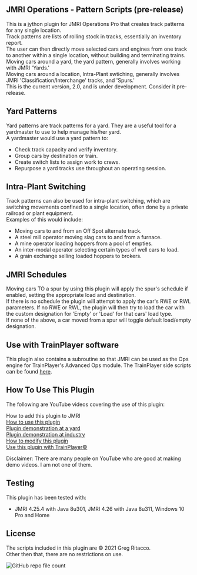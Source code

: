 ## JMRI Operations - Pattern Scripts (pre-release)
This is a jython plugin for JMRI Operations Pro that creates track patterns for any single location.  
Track patterns are lists of rolling stock in tracks, essentially an inventory report.  
The user can then directly move selected cars and engines from one track to another within a single location, without building and terminating trains.   
Moving cars around a yard, the yard pattern, generally involves working with JMRI 'Yards.'  
Moving cars around a location, Intra-Plant swtiching, generally involves JMRI 'Classification/Interchange' tracks, and 'Spurs.'  
This is the current version, 2.0, and is under development. Consider it pre-release.  

## Yard Patterns
Yard patterns are track patterns for a yard. They are a useful tool for a yardmaster to use to help manage his/her yard.  
A yardmaster would use a yard pattern to:  
* Check track capacity and verify inventory.  
* Group cars by destination or train.  
* Create switch lists to assign work to crews.  
* Repurpose a yard tracks use throughout an operating session.  

## Intra-Plant Switching
Track patterns can also be used for intra-plant switching, which are switching movements confined to a single location, often done by a private railroad or plant equipment.  
Examples of this would include:  
* Moving cars to and from an Off Spot alternate track.  
* A steel mill operator moving slag cars to and from a furnace.  
* A mine operator loading hoppers from a pool of empties.  
* An inter-modal operator selecting certain types of well cars to load.  
* A grain exchange selling loaded hoppers to brokers.  

## JMRI Schedules
Moving cars TO a spur by using this plugin will apply the spur's schedule if enabled, setting the appropriate load and destination.  
If there is no schedule the plugin will attempt to apply the car's RWE or RWL parameters.
If no RWE or RWL, the plugin will then try to load the car with the custom designation for 'Empty' or 'Load' for that cars' load type.  
If none of the above, a car moved from a spur will toggle default load/empty designation.  

## Use with TrainPlayer software
This plugin also contains a subroutine so that JMRI can be used as the Ops engine for TrainPlayer's Advanced Ops module. The TrainPlayer side scripts can be found [here](https://github.com/GregRitacco/QuickKeys).  

## How To Use This Plugin
The following are YouTube videos covering the use of this plugin:  

How to add this plugin to JMRI  
[How to use this plugin](https://youtu.be/GjPtXk3oKmc)  
[Plugin demonstration at a yard](https://youtu.be/IdXvxyo-E3Y)  
[Plugin demonstration at industry](https://youtu.be/2Tv6sUMDD_Y)  
[How to modify this plugin](https://youtu.be/DK6O9AQmqXo)  
[Use this plugin with TrainPlayer©](https://youtu.be/rlUfoSesnQo)  

Disclaimer:
There are many people on YouTube who are good at making demo videos. I am not one of them.  

## Testing
This plugin has been tested with:
* JMRI 4.25.4 with Java 8u301, JMRI 4.26 with Java 8u311, Windows 10 Pro and Home  

## License
The scripts included in this plugin are © 2021 Greg Ritacco.  
Other then that, there are no restrictions on use.


![GitHub repo file count](https://img.shields.io/github/directory-file-count/GregRitacco/JMRI-Operations---Pattern-Scripts?style=flat-square)
